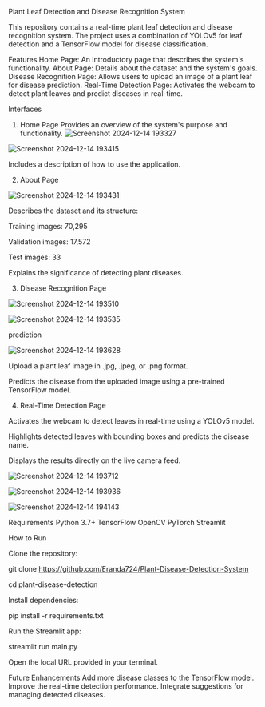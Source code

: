 Plant Leaf Detection and Disease Recognition System

This repository contains a real-time plant leaf detection and disease recognition system. The project uses a combination of YOLOv5 for leaf detection and a TensorFlow model for disease classification.

Features
Home Page: An introductory page that describes the system's functionality.
About Page: Details about the dataset and the system's goals.
Disease Recognition Page: Allows users to upload an image of a plant leaf for disease prediction.
Real-Time Detection Page: Activates the webcam to detect plant leaves and predict diseases in real-time.


Interfaces

1. Home Page
Provides an overview of the system's purpose and functionality.
  ![Screenshot 2024-12-14 193327](https://github.com/user-attachments/assets/d7e27b1f-6f8f-4ee5-a951-c8b833bb3745)

![Screenshot 2024-12-14 193415](https://github.com/user-attachments/assets/92ef30f8-c5fe-4b24-8ac8-af21176c047f)

Includes a description of how to use the application.

2. About Page

![Screenshot 2024-12-14 193431](https://github.com/user-attachments/assets/3ac2ea61-3a8c-406b-98fb-eaeaeadfb287)

Describes the dataset and its structure:

Training images: 70,295

Validation images: 17,572

Test images: 33

Explains the significance of detecting plant diseases.

3. Disease Recognition Page

![Screenshot 2024-12-14 193510](https://github.com/user-attachments/assets/76b71f47-7bce-45b9-a93b-fda84751e849)

![Screenshot 2024-12-14 193535](https://github.com/user-attachments/assets/5168e602-0f78-4bab-811e-ccbf2ff36f73)

prediction

![Screenshot 2024-12-14 193628](https://github.com/user-attachments/assets/1b32d32d-a460-49c9-9fb0-5ccd3b90802a)

Upload a plant leaf image in .jpg, .jpeg, or .png format.

Predicts the disease from the uploaded image using a pre-trained TensorFlow model.

4. Real-Time Detection Page

Activates the webcam to detect leaves in real-time using a YOLOv5 model.

Highlights detected leaves with bounding boxes and predicts the disease name.

Displays the results directly on the live camera feed.

![Screenshot 2024-12-14 193712](https://github.com/user-attachments/assets/3ab02127-09c4-4253-a173-2c9dd2972543)

![Screenshot 2024-12-14 193936](https://github.com/user-attachments/assets/ab6ec0f3-c202-4798-a916-a4382f89ed28)

![Screenshot 2024-12-14 194143](https://github.com/user-attachments/assets/02a66b6e-290f-4035-b1fe-c556aaad2cd5)

Requirements
Python 3.7+
TensorFlow
OpenCV
PyTorch
Streamlit

How to Run

Clone the repository:

git clone https://github.com/Eranda724/Plant-Disease-Detection-System

cd plant-disease-detection

Install dependencies:

pip install -r requirements.txt

Run the Streamlit app:

streamlit run main.py

Open the local URL provided in your terminal.

Future Enhancements
Add more disease classes to the TensorFlow model.
Improve the real-time detection performance.
Integrate suggestions for managing detected diseases.
